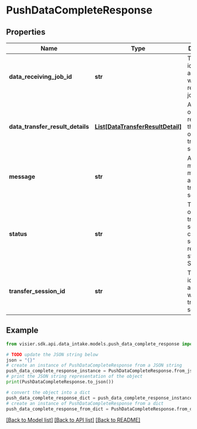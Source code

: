 # PushDataCompleteResponse


## Properties

Name | Type | Description | Notes
------------ | ------------- | ------------- | -------------
**data_receiving_job_id** | **str** | The unique identifier associated with the receiving job. | [optional] 
**data_transfer_result_details** | [**List[DataTransferResultDetail]**](DataTransferResultDetail.md) | A list of objects representing the results of the transfer session. | [optional] 
**message** | **str** | A meaningful message about the transfer session. | [optional] 
**status** | **str** | The status of the transfer session. A completed session returns the status SUCCEED. | [optional] 
**transfer_session_id** | **str** | The unique identifier associated with the transfer session. | [optional] 

## Example

```python
from visier.sdk.api.data_intake.models.push_data_complete_response import PushDataCompleteResponse

# TODO update the JSON string below
json = "{}"
# create an instance of PushDataCompleteResponse from a JSON string
push_data_complete_response_instance = PushDataCompleteResponse.from_json(json)
# print the JSON string representation of the object
print(PushDataCompleteResponse.to_json())

# convert the object into a dict
push_data_complete_response_dict = push_data_complete_response_instance.to_dict()
# create an instance of PushDataCompleteResponse from a dict
push_data_complete_response_from_dict = PushDataCompleteResponse.from_dict(push_data_complete_response_dict)
```
[[Back to Model list]](../README.md#documentation-for-models) [[Back to API list]](../README.md#documentation-for-api-endpoints) [[Back to README]](../README.md)


